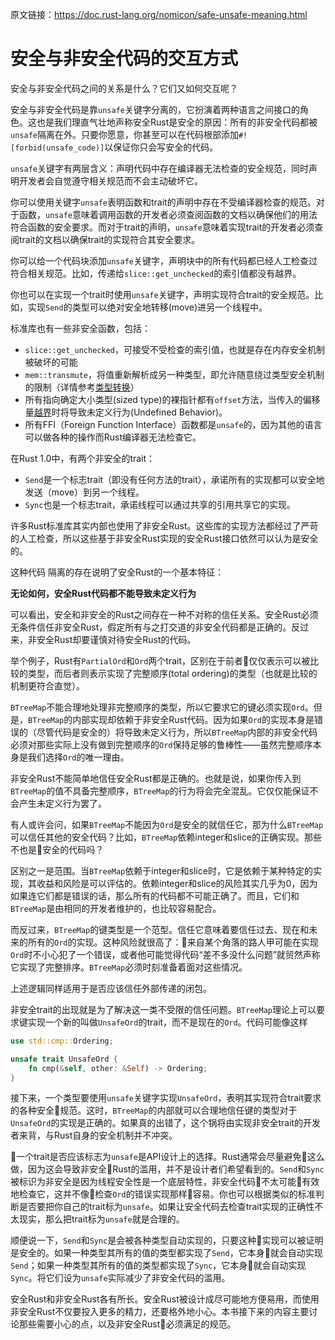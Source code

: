 原文链接：<https://doc.rust-lang.org/nomicon/safe-unsafe-meaning.html>

# 安全与非安全代码的交互方式

安全与非安全代码之间的关系是什么？它们又如何交互呢？

安全与非安全代码是靠`unsafe`关键字分离的，它扮演着两种语言之间接口的角色。这也是我们理直气壮地声称安全Rust是安全的原因：所有的非安全代码都被`unsafe`隔离在外。只要你愿意，你甚至可以在代码根部添加`#![forbid(unsafe_code)]`以保证你只会写安全的代码。

`unsafe`关键字有两层含义：声明代码中存在编译器无法检查的安全规范，同时声明开发者会自觉遵守相关规范而不会主动破坏它。

你可以使用关键字`unsafe`表明函数和trait的声明中存在不受编译器检查的规范。对于函数，`unsafe`意味着调用函数的开发者必须查阅函数的文档以确保他们的用法符合函数的安全要求。而对于trait的声明，`unsafe`意味着实现trait的开发者必须查阅trait的文档以确保trait的实现符合其安全要求。

你可以给一个代码块添加`unsafe`关键字，声明块中的所有代码都已经人工检查过符合相关规范。比如，传递给`slice::get_unchecked`的索引值都没有越界。

你也可以在实现一个trait时使用`unsafe`关键字，声明实现符合trait的安全规范。比如，实现`Send`的类型可以绝对安全地转移(move)进另一个线程中。

标准库也有一些非安全函数，包括：

- `slice::get_unchecked`，可接受不受检查的索引值，也就是存在内存安全机制被破坏的可能
- `mem::transmute`，将值重新解析成另一种类型，即允许随意绕过类型安全机制的限制（详情参考[类型转换](4.类型转换.html)）
- 所有指向确定大小类型(sized type)的裸指针都有`offset`方法，当传入的偏移量[越界](https://doc.rust-lang.org/std/primitive.pointer.html#method.offset)时将导致未定义行为(Undefined Behavior)。
- 所有FFI（Foreign Function Interface）函数都是`unsafe`的，因为其他的语言可以做各种的操作而Rust编译器无法检查它。

在Rust 1.0中，有两个非安全的trait：

- `Send`是一个标志trait（即没有任何方法的trait），承诺所有的实现都可以安全地发送（move）到另一个线程。
- `Sync`也是一个标志trait，承诺线程可以通过共享的引用共享它的实现。

许多Rust标准库其实内部也使用了非安全Rust。这些库的实现方法都经过了严苛的人工检查，所以这些基于非安全Rust实现的安全Rust接口依然可以认为是安全的。

这种代码 隔离的存在说明了安全Rust的一个基本特征：

**无论如何，安全Rust代码都不能导致未定义行为**

可以看出，安全和非安全的Rust之间存在一种不对称的信任关系。安全Rust必须无条件信任非安全Rust，假定所有与之打交道的非安全代码都是正确的。反过来，非安全Rust却要谨慎对待安全Rust的代码。

举个例子，Rust有`PartialOrd`和`Ord`两个trait，区别在于前者仅仅表示可以被比较的类型，而后者则表示实现了完整顺序(total ordering)的类型（也就是比较的机制更符合直觉）。

`BTreeMap`不能合理地处理非完整顺序的类型，所以它要求它的键必须实现`Ord`。但是，`BTreeMap`的内部实现却依赖于非安全Rust代码。因为如果`Ord`的实现本身是错误的（尽管代码是安全的）将导致未定义行为，所以`BTreeMap`内部的非安全代码必须对那些实际上没有做到完整顺序的`Ord`保持足够的鲁棒性——虽然完整顺序本身是我们选择`Ord`的唯一理由。

非安全Rust不能简单地信任安全Rust都是正确的。也就是说，如果你传入到`BTreeMap`的值不具备完整顺序，`BTreeMap`的行为将会完全混乱。它仅仅能保证不会产生未定义行为罢了。

有人或许会问，如果`BTreeMap`不能因为`Ord`是安全的就信任它，那为什么`BTreeMap`可以信任其他的安全代码？比如，`BTreeMap`依赖integer和slice的正确实现。那些不也是安全的代码吗？

区别之一是范围。当`BTreeMap`依赖于integer和slice时，它是依赖于某种特定的实现，其收益和风险是可以评估的。依赖integer和slice的风险其实几乎为0，因为如果连它们都是错误的话，那么所有的代码都不可能正确了。而且，它们和`BTreeMap`是由相同的开发者维护的，也比较容易配合。

而反过来，`BTreeMap`的键类型是一个范型。信任它意味着要信任过去、现在和未来的所有的`Ord`的实现。这种风险就很高了：来自某个角落的路人甲可能在实现`Ord`时不小心犯了一个错误，或者他可能觉得代码“差不多没什么问题”就贸然声称它实现了完整排序。`BTreeMap`必须时刻准备着面对这些情况。

上述逻辑同样适用于是否应该信任外部传递的闭包。

非安全trait的出现就是为了解决这一类不受限的信任问题。`BTreeMap`理论上可以要求键实现一个新的叫做`UnsafeOrd`的trait，而不是现在的`Ord`。代码可能像这样

``` Rust
use std::cmp::Ordering;

unsafe trait UnsafeOrd {
    fn cmp(&self, other: &Self) -> Ordering;
}
```

接下来，一个类型要使用`unsafe`关键字实现`UnsafeOrd`，表明其实现符合trait要求的各种安全规范。这时，`BTreeMap`的内部就可以合理地信任键的类型对于`UnsafeOrd`的实现是正确的。如果真的出错了，这个锅将由实现非安全trait的开发者来背，与Rust自身的安全机制并不冲突。

一个trait是否应该标志为`unsafe`是API设计上的选择。Rust通常会尽量避免这么做，因为这会导致非安全Rust的滥用，并不是设计者们希望看到的。`Send`和`Sync`被标识为非安全是因为线程安全性是一个底层特性，非安全代码不太可能有效地检查它，这并不像检查`Ord`的错误实现那样容易。你也可以根据类似的标准判断是否要把你自己的trait标为`unsafe`。如果让安全代码去检查trait实现的正确性不太现实，那么把trait标为`unsafe`就是合理的。

顺便说一下，`Send`和`Sync`是会被各种类型自动实现的，只要这种实现可以被证明是安全的。如果一种类型其所有的值的类型都实现了`Send`，它本身就会自动实现`Send`；如果一种类型其所有的值的类型都实现了`Sync`，它本身就会自动实现`Sync`。将它们设为`unsafe`实际减少了非安全代码的滥用。

安全Rust和非安全Rust各有所长。安全Rust被设计成尽可能地方便易用，而使用非安全Rust不仅要投入更多的精力，还要格外地小心。本书接下来的内容主要讨论那些需要小心的点，以及非安全Rust必须满足的规范。